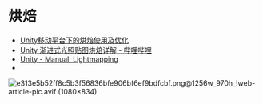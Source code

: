# 烘焙

 - [Unity移动平台下的烘焙使用及优化](https://blog.uwa4d.com/archives/USparkle_Bake_scene.html)
 - [Unity 渐进式光照贴图烘焙详解 - 哔哩哔哩](https://www.bilibili.com/read/cv10667967/)
 - [Unity - Manual: Lightmapping](https://docs.unity3d.com/2022.3/Documentation/Manual/Lightmappers.html)
 - 

![e313e5b52ff8c5b3f56836bfe906bf6ef9bdfcbf.png@1256w_970h_!web-article-pic.avif (1080×834)](https://i0.hdslb.com/bfs/article/e313e5b52ff8c5b3f56836bfe906bf6ef9bdfcbf.png@1256w_970h_!web-article-pic.avif)